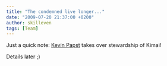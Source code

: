 ```yaml
---
title: "The condemned live longer..."
date: "2009-07-20 21:37:00 +0200"
author: skilleven
tags: [Team]
---
```


Just a quick note: [Kevin Papst](http://www.kevinpapst.de) takes over stewardship of Kimai!

Details later ;)
